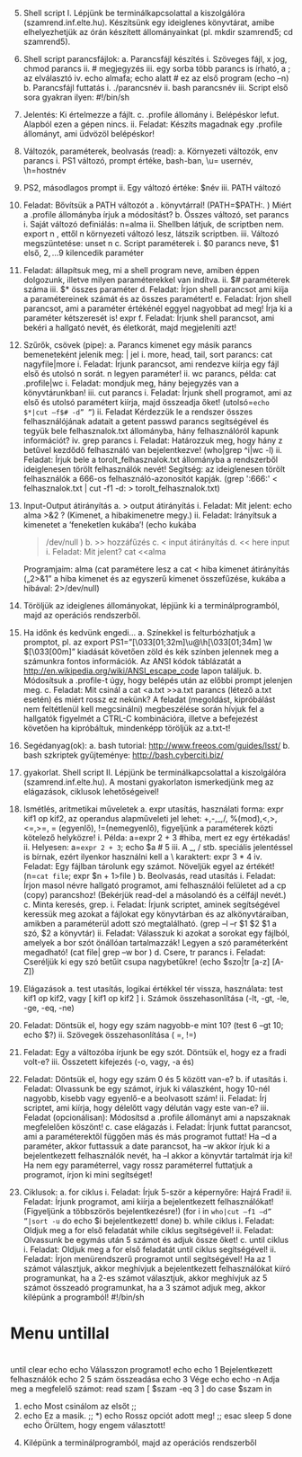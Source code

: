 5. Shell script I.
   Lépjünk be terminálkapcsolattal a kiszolgálóra (szamrend.inf.elte.hu).
   Készítsünk egy ideiglenes könyvtárat, amibe elhelyezhetjük az órán készített
   állományainkat (pl. mkdir szamrend5; cd szamrend5).
1. Shell script parancsfájlok:
   a. Parancsfájl készítés
   i. Szöveges fájl, x jog, chmod parancs
   ii. # megjegyzés
   iii. egy sorba több parancs is írható, a ; az elválasztó
   iv. echo almafa; echo alatt # ez az első program (echo –n)
   b. Parancsfájl futtatás
   i. ./parancsnév
   ii. bash parancsnév
   iii. Script első sora gyakran ilyen: #!/bin/sh
1. Jelentés: Ki értelmezze a fájlt.
   c. .profile állomány
   i. Belépéskor lefut. Alapból ezen a gépen nincs.
   ii. Feladat: Készíts magadnak egy .profile állományt, ami üdvözöl
   belépéskor!
1. Változók, paraméterek, beolvasás (read):
   a. Környezeti változók, env parancs
   i. PS1 változó, prompt értéke, bash-ban, \u= usernév, \h=hostnév
1. PS2, másodlagos prompt
   ii. Egy változó értéke: $név
   iii. PATH változó
1. Feladat: Bővítsük a PATH változót a . könyvtárral!
   (PATH=$PATH:. ) Miért a .profile állományba írjuk a
   módosítást?
   b. Összes változó, set parancs
   i. Saját változó definiálás: n=alma
   ii. Shellben látjuk, de scriptben nem. export n , ettől n környezeti
   változó lesz, látszik scriptben.
   iii. Változó megszüntetése: unset n
   c. Script paraméterek
   i. $0 parancs neve, $1 első, $2, …$9 kilencedik paraméter
1. Feladat: állapítsuk meg, mi a shell program neve, amiben
   éppen dolgozunk, illetve milyen paraméterekkel van indítva.
   ii. $# paraméterek száma
   iii. $\* összes paraméter
   d. Feladat: Írjon shell parancsot ami kiíja a paramétereinek számát és az
   összes paramétert!
   e. Feladat: Írjon shell parancsot, ami a paraméter értékénél eggyel nagyobbat
   ad meg! Írja ki a paraméter kétszeresét is! expr
   f. Feladat: Írjunk shell parancsot, ami bekéri a hallgató nevét, és életkorát,
   majd megjeleníti azt!
1. Szűrők, csövek (pipe):
   a. Parancs kimenet egy másik parancs bemeneteként jelenik meg: | jel
   i. more, head, tail, sort parancs: cat nagyfile|more
   i. Feladat: Írjunk parancsot, ami rendezve kiírja egy fájl első
   és utolsó n sorát. n legyen paraméter!
   ii. wc parancs, példa: cat .profile|wc
   i. Feladat: mondjuk meg, hány bejegyzés van a
   könyvtárunkban!
   iii. cut parancs
   i. Feladat: Írjunk shell programot, ami az első és utolsó
   paramétert kiírja, majd összeadja őket! (utolsó=`echo $*|cut
–f$# -d” ”`)
   ii. Feladat Kérdezzük le a rendszer összes felhasználójának
   adatait a getent passwd parancs segítségével és tegyük
   bele felhasznalok.txt állományba, hány felhasználóról
   kapunk információt?
   iv. grep parancs
   i. Feladat: Határozzuk meg, hogy hány z betűvel kezdődő
   felhasználó van bejelentkezve! (who|grep ^i|wc -l)
   ii. Feladat: Írjuk bele a torolt_felhasznalok.txt állományba a
   rendszerből ideiglenesen törölt felhasználók nevét!
   Segítség: az ideiglenesen törölt felhasználók a 666-os
   felhasználó-azonosítót kapják. (grep ':666:' <
   felhasznalok.txt | cut -f1 -d: >
   torolt_felhasznalok.txt)
1. Input-Output átirányítás
   a. > output átirányítás
   i. Feladat: Mit jelent: echo alma >&2 ? (Kimenet, a hibakimenetre
   megy.)
   ii. Feladat: Irányítsuk a kimenetet a ’feneketlen kukába’! (echo kukába
   > /dev/null )
   > b. >> hozzáfűzés
   > c. < input átirányítás
   > d. << here input
   > i. Feladat: Mit jelent?
   > cat <<alma
   <title> Shell script 1. </title>
   <body> Programjaim: </body>
   </html>
   alma
   (cat paramétere lesz a cat <<alma, alma közti sorok)
   e. 2> hiba kimenet átirányítás („2>&1” a hiba kimenet és az egyszerű
   kimenet összefűzése, kukába a hibával: 2>/dev/null)
1. Töröljük az ideiglenes állományokat, lépjünk ki a terminálprogramból, majd az
   operációs rendszerből.
1. Ha időnk és kedvünk engedi...
   a. Színekkel is felturbózhatjuk a promptot, pl. az export
   PS1=”[\033[01;32m\]\u@\h\[\033[01;34m\] \w
   \$\[\033[00m\]” kiadását követően zöld és kék színben jelennek meg
   a számunkra fontos információk. Az ANSI kódok táblázatát a
   http://en.wikipedia.org/wiki/ANSI_escape_code lapon találjuk.
   b. Módosítsuk a .profile-t úgy, hogy belépés után az előbbi prompt jelenjen
   meg.
   c. Feladat: Mit csinál a cat <a.txt >>a.txt parancs (létező a.txt
   esetén) és miért rossz ez nekünk? A feladat (megoldást, kipróbálást nem
   feltétlenül kell megcsinálni) megbeszélése során hívjuk fel a hallgatók
   figyelmét a CTRL-C kombinációra, illetve a befejezést követően ha
   kipróbáltuk, mindenképp töröljük az a.txt-t!
1. Segédanyag(ok):
   a. bash tutorial: http://www.freeos.com/guides/lsst/
   b. bash szkriptek gyűjteménye: http://bash.cyberciti.biz/

1. gyakorlat. Shell script II.
   Lépjünk be terminálkapcsolattal a kiszolgálóra (szamrend.inf.elte.hu). A mostani
   gyakorlaton ismerkedjünk meg az elágazások, ciklusok lehetőségeivel!
1. Ismétlés, aritmetikai műveletek
   a. expr utasítás, használati forma: expr kif1 op kif2, az operandus
   alapműveleti jel lehet: +,-,_,/, %(mod),<,>,<=,>=, = (egyenlő),
   !=(nemegyenlő), figyeljünk a paraméterek közti kötelező helyközre!
   i. Példa: a=expr 2 + 3 #hiba, mert ez egy értékadás!
   ii. Helyesen: a=`expr 2 + 3`; echo $a # 5
   iii. A _, / stb. speciális jelentéssel is bírnak, ezért ilyenkor használni
   kell a \ karaktert: expr 3 \* 4
   iv. Feladat: Egy fájlban tárolunk egy számot. Növeljük egyel az
   értékét! (n=`cat file`; expr $n + 1>file )
b. Beolvasás, read utasítás
i. Feladat: Írjon masol névre hallgató programot, ami felhasználói
felületet ad a cp (copy) parancshoz! (Bekérjük read-del a
másolandó és a célfájl nevét.)
c. Minta keresés, grep.
i. Feladat: Írjunk scriptet, aminek segítségével keressük meg azokat a
fájlokat egy könyvtárban és az alkönyvtáraiban, amikben a
paraméterül adott szó megtalálható. (grep –l –r $1 $2 $1 a szó, $2 a
könyvtár)
ii. Feladat: Válasszuk ki azokat a sorokat egy fájlból, amelyek a bor
szót önállóan tartalmazzák! Legyen a szó paraméterként
megadható! (cat file| grep –w bor )
d. Csere, tr parancs
i. Feladat: Cseréljük ki egy szó betűit csupa nagybetűkre! (echo
$szo|tr [a-z] [A-Z])
1. Elágazások
   a. test utasítás, logikai értékkel tér vissza, használata: test kif1 op kif2, vagy
   [ kif1 op kif2 ]
   i. Számok összehasonlítása (-lt, -gt, -le, -ge, -eq, -ne)
1. Feladat: Döntsük el, hogy egy szám nagyobb-e mint 10?
   (test 6 –gt 10; echo $?)
   ii. Szövegek összehasonlítása ( =, !=)
1. Feladat: Egy a változóba írjunk be egy szót. Döntsük el,
   hogy ez a fradi volt-e?
   iii. Összetett kifejezés (-o, vagy, -a és)
1. Feladat: Döntsük el, hogy egy szám 0 és 5 között van-e?
   b. if utasítás
   i. Feladat: Olvassunk be egy számot, írjuk ki válaszként, hogy 10-nél
   nagyobb, kisebb vagy egyenlő-e a beolvasott szám!
   ii. Feladat: Írj scriptet, ami kiírja, hogy délelőtt vagy délután vagy este
   van-e?
   iii. Feladat (opcionálisan): Módosítsd a .profile állományt ami a
   napszaknak megfelelően köszönt!
   c. case elágazás
   i. Feladat: Írjunk futtat parancsot, ami a paraméterektől függően más
   és más programot futtat! Ha –d a paraméter, akkor futtassuk a date
   parancsot, ha –w akkor írjuk ki a bejelentkezett felhasználók nevét,
   ha –l akkor a könyvtár tartalmát írja ki! Ha nem egy paraméterrel,
   vagy rossz paraméterrel futtatjuk a programot, írjon ki mini
   segítséget!
1. Ciklusok:
   a. for ciklus
   i. Feladat: Írjuk 5-ször a képernyőre: Hajrá Fradi!
   ii. Feladat: Írjunk programot, ami kiírja a bejelentkezett
   felhasználókat! (Figyeljünk a többszörös bejelentkezésre!)
   (for i in `who|cut –f1 –d” ”|sort -u`
   do
   echo $i bejelentkezett!
   done)
   b. while ciklus
   i. Feladat: Oldjuk meg a for első feladatát while ciklus segítségével!
   ii. Feladat: Olvassunk be egymás után 5 számot és adjuk össze őket!
   c. until ciklus
   i. Feladat: Oldjuk meg a for első feladatát until ciklus segítségével!
   ii. Feladat: Írjon menürendszerű programot until segítségével! Ha az 1
   számot választjuk, akkor meghívjuk a bejelentkezett felhasználókat
   kiíró programunkat, ha a 2-es számot választjuk, akkor meghívjuk
   az 5 számot összeadó programunkat, ha a 3 számot adjuk meg,
   akkor kilépünk a programból!
   #!/bin/sh

# Menu untillal

#

#

until
clear
echo
echo Válasszon programot!
echo
echo 1 Bejelentkezett felhasználók
echo 2 5 szám összeadása
echo 3 Vége
echo
echo -n Adja meg a megfelelő számot:
read szam
[ $szam -eq 3 ]
do
case $szam in

1.  echo Most csinálom az elsőt
    ;;
2.  echo Ez a masik.
    ;;
    \*) echo Rossz opciót adott meg!
    ;;
    esac
    sleep 5
    done
    echo Örültem, hogy engem választott!

4) Kilépünk a terminálprogramból, majd az operációs rendszerből
